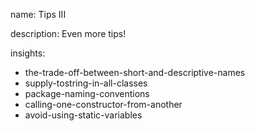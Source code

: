 name: Tips III

description: Even more tips!

insights:
  - the-trade-off-between-short-and-descriptive-names
  - supply-tostring-in-all-classes
  - package-naming-conventions
  - calling-one-constructor-from-another
  - avoid-using-static-variables
 